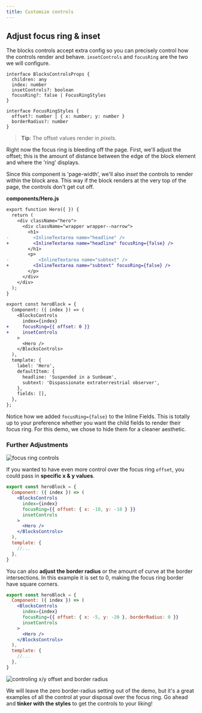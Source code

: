 ```yaml
---
title: Customize controls
---
```


## Adjust focus ring & inset

The blocks controls accept extra config so you can precisely control how the controls render and behave. `insetControls` and `focusRing` are the two we will configure.

```tsx
interface BlocksControlsProps {
  children: any
  index: number
  insetControls?: boolean
  focusRing?: false | FocusRingStyles
}

interface FocusRingStyles {
  offset?: number | { x: number; y: number }
  borderRadius?: number
}
```

> **Tip**: The offset values render in _pixels_.

Right now the focus ring is bleeding off the page. First, we'll adjust the offset; this is the amount of distance between the edge of the block element and where the 'ring' displays.

Since this component is 'page-width', we'll also _inset_ the controls to render within the block area. This way if the block renders at the very top of the page, the controls don't get cut off.

**components/Hero.js**

```diff
export function Hero({ }) {
  return (
    <div className="hero">
      <div className="wrapper wrapper--narrow">
        <h1>
-         <InlineTextarea name="headline" />
+         <InlineTextarea name="headline" focusRing={false} />
        </h1>
        <p>
-	        <InlineTextarea name="subtext" />
+         <InlineTextarea name="subtext" focusRing={false} />
        </p>
      </div>
    </div>
  );
}

export const heroBlock = {
  Component: ({ index }) => (
    <BlocksControls
      index={index}
+     focusRing={{ offset: 0 }}
+     insetControls
    >
      <Hero />
    </BlocksControls>
  ),
  template: {
    label: 'Hero',
    defaultItem: {
      headline: 'Suspended in a Sunbeam',
      subtext: 'Dispassionate extraterrestrial observer',
    },
    fields: [],
  },
};
```

Notice how we added `focusRing={false}` to the Inline Fields. This is totally up to your preference whether you want the child fields to render their focus ring. For this demo, we chose to hide them for a cleaner aesthetic.

### Further Adjustments

![focus ring controls](/img/inline-editing-guide/step9-focus-ring.png)

If you wanted to have even more control over the focus ring `offset`, you could pass in **specific x & y values**.

```jsx
export const heroBlock = {
  Component: ({ index }) => (
    <BlocksControls
      index={index}
      focusRing={{ offset: { x: -10, y: -18 } }}
      insetControls
    >
      <Hero />
    </BlocksControls>
  ),
  template: {
    //...
  },
}
```

You can also **adjust the border radius** or the amount of curve at the border intersections. In this example it is set to 0, making the focus ring border have square corners.

```jsx
export const heroBlock = {
  Component: ({ index }) => (
    <BlocksControls
      index={index}
      focusRing={{ offset: { x: -5, y: -20 }, borderRadius: 0 }}
      insetControls
    >
      <Hero />
    </BlocksControls>
  ),
  template: {
    //...
  },
}
```

![controling x/y offset and border radius](/img/inline-editing-guide/border-radius-x-y.png)

We will leave the zero border-radius setting out of the demo, but it's a great examples of all the control at your disposal over the focus ring. Go ahead and **tinker with the styles** to get the controls to your liking!
